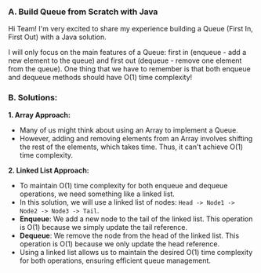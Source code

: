 ### A. Build Queue from Scratch with Java
Hi Team! I'm very excited to share my experience building a Queue (First In, First Out) with a Java solution.

I will only focus on the main features of a Queue: first in (enqueue - add a new element to the queue) and first out (dequeue - remove one element from the queue). One thing that we have to remember is that both enqueue and dequeue methods should have O(1) time complexity!

### B. Solutions:
**1. Array Approach:**
- Many of us might think about using an Array to implement a Queue.
- However, adding and removing elements from an Array involves shifting the rest of the elements, which takes time. Thus, it can't achieve O(1) time complexity.

**2. Linked List Approach:**
- To maintain O(1) time complexity for both enqueue and dequeue operations, we need something like a linked list.
- In this solution, we will use a linked list of nodes: `Head -> Node1 -> Node2 -> Node3 -> Tail`.
- **Enqueue**: We add a new node to the tail of the linked list. This operation is O(1) because we simply update the tail reference.
- **Dequeue**: We remove the node from the head of the linked list. This operation is O(1) because we only update the head reference.
- Using a linked list allows us to maintain the desired O(1) time complexity for both operations, ensuring efficient queue management.
